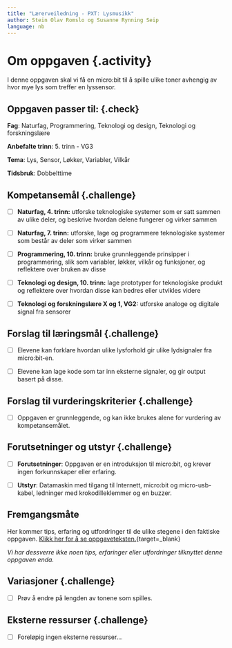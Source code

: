 ```yaml
---
title: "Lærerveiledning - PXT: Lysmusikk"
author: Stein Olav Romslo og Susanne Rynning Seip
language: nb
---
```



# Om oppgaven {.activity}

I denne oppgaven skal vi få en micro:bit til å spille ulike toner avhengig av
hvor mye lys som treffer en lyssensor.

## Oppgaven passer til: {.check}

__Fag__: Naturfag, Programmering, Teknologi og design, Teknologi og forskningslære

__Anbefalte trinn__: 5. trinn - VG3

__Tema__: Lys, Sensor, Løkker, Variabler, Vilkår

__Tidsbruk__: Dobbelttime

## Kompetansemål {.challenge}

- [ ] __Naturfag, 4. trinn:__ utforske teknologiske systemer som er satt sammen av ulike deler, og beskrive hvordan delene fungerer og virker sammen

- [ ] __Naturfag, 7. trinn:__ utforske, lage og programmere teknologiske systemer som består av deler som virker sammen

- [ ] __Programmering, 10. trinn:__ bruke grunnleggende prinsipper i programmering, slik som variabler, løkker, vilkår og funksjoner, og reflektere over bruken av disse

- [ ] __Teknologi og design, 10. trinn:__ lage prototyper for teknologiske produkt og reflektere over hvordan disse kan bedres eller utvikles videre

- [ ] __Teknologi og forskningslære X og 1, VG2:__ utforske analoge og digitale signal fra sensorer

## Forslag til læringsmål {.challenge}

- [ ] Elevene kan forklare hvordan ulike lysforhold gir ulike lydsignaler fra
  micro:bit-en.

- [ ] Elevene kan lage kode som tar inn eksterne signaler, og gir output basert
  på disse.

## Forslag til vurderingskriterier {.challenge}

- [ ] Oppgaven er grunnleggende, og kan ikke brukes alene for vurdering av
  kompetansemålet.

## Forutsetninger og utstyr {.challenge}

- [ ] __Forutsetninger__: Oppgaven er en introduksjon til micro:bit, og krever
  ingen forkunnskaper eller erfaring.

- [ ] __Utstyr__: Datamaskin med tilgang til Internett, micro:bit og
  micro-usb-kabel, ledninger med krokodilleklemmer og en buzzer.

## Fremgangsmåte

Her kommer tips, erfaring og utfordringer til de ulike stegene i den faktiske
oppgaven. [Klikk her for å se
oppgaveteksten.](../lysmusikk/lysmusikk.html){target=_blank}

_Vi har dessverre ikke noen tips, erfaringer eller utfordringer tilknyttet denne
oppgaven enda._

## Variasjoner {.challenge}

- [ ] Prøv å endre på lengden av tonene som spilles.

## Eksterne ressurser {.challenge}

- [ ] Foreløpig ingen eksterne ressurser...
